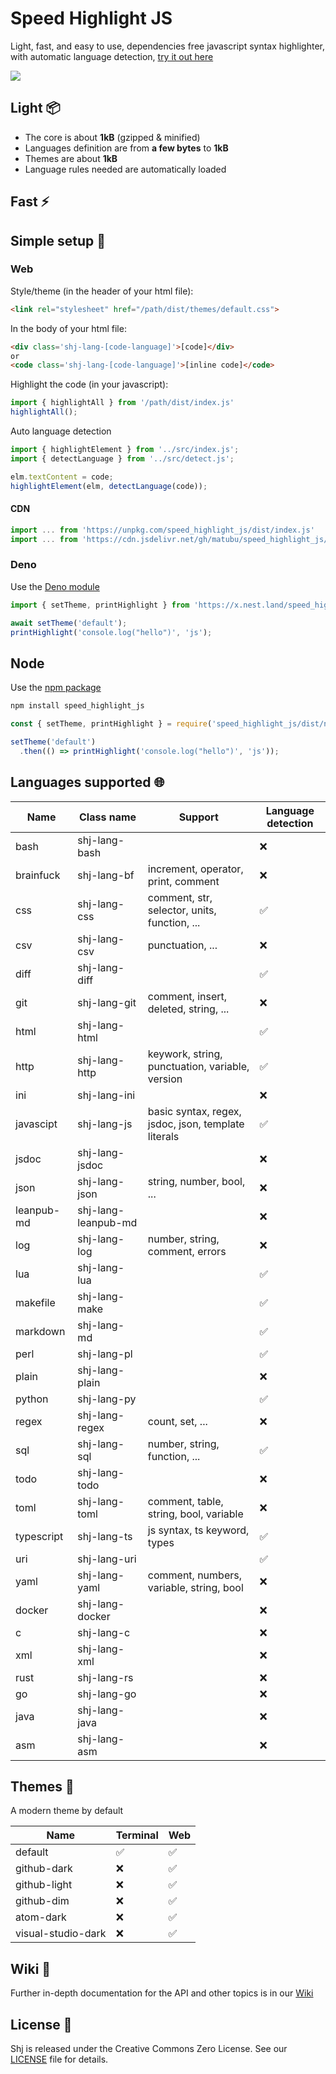 # Speed Highlight JS

Light, fast, and easy to use, dependencies free javascript syntax highlighter, with automatic language detection, [try it out here](https://speed-highlight.github.io/core/examples/)

![](https://github.com/speed-highlight/core/blob/main/assets/screenshot.png)

## Light 📦

 * The core is about **1kB** (gzipped & minified)
 * Languages definition are from **a few bytes** to **1kB**
 * Themes are about **1kB**
 * Language rules needed are automatically loaded

## Fast ⚡

## Simple setup 🚀

### Web

Style/theme (in the header of your html file):
```html
<link rel="stylesheet" href="/path/dist/themes/default.css">
```

In the body of your html file:
```html
<div class='shj-lang-[code-language]'>[code]</div>
or
<code class='shj-lang-[code-language]'>[inline code]</code>
```

Highlight the code (in your javascript):
```js
import { highlightAll } from '/path/dist/index.js'
highlightAll();
```

Auto language detection
```js
import { highlightElement } from '../src/index.js';
import { detectLanguage } from '../src/detect.js';

elm.textContent = code;
highlightElement(elm, detectLanguage(code));
```

#### CDN

```js
import ... from 'https://unpkg.com/speed_highlight_js/dist/index.js'
import ... from 'https://cdn.jsdelivr.net/gh/matubu/speed_highlight_js/dist/index.js'
```

### Deno

Use the [Deno module](https://deno.land/x/speed_highlight_js)

```js
import { setTheme, printHighlight } from 'https://x.nest.land/speed_highlight_js/dist/term.js';

await setTheme('default');
printHighlight('console.log("hello")', 'js');
```

## Node

Use the [npm package](https://www.npmjs.com/package/speed_highlight_js)

```bash
npm install speed_highlight_js
```

```js
const { setTheme, printHighlight } = require('speed_highlight_js/dist/node/term.js');

setTheme('default')
  .then(() => printHighlight('console.log("hello")', 'js'));
```

## Languages supported 🌐

| Name       | Class name          | Support                                             | Language detection |
| ---------- | ------------------- | --------------------------------------------------- | ------------------ |
| bash       | shj-lang-bash       |                                                     | ❌                 |
| brainfuck  | shj-lang-bf         | increment, operator, print, comment                 | ❌                 |
| css        | shj-lang-css        | comment, str, selector, units, function, ...        | ✅                 |
| csv        | shj-lang-csv        | punctuation, ...                                    | ❌                 |
| diff       | shj-lang-diff       |                                                     | ✅                 |
| git        | shj-lang-git        | comment, insert, deleted, string, ...               | ❌                 |
| html       | shj-lang-html       |                                                     | ✅                 |
| http       | shj-lang-http       | keywork, string, punctuation, variable, version     | ✅                 |
| ini        | shj-lang-ini        |                                                     | ❌                 |
| javascipt  | shj-lang-js         | basic syntax, regex, jsdoc, json, template literals | ✅                 |
| jsdoc      | shj-lang-jsdoc      |                                                     | ❌                 |
| json       | shj-lang-json       | string, number, bool, ...                           | ❌                 |
| leanpub-md | shj-lang-leanpub-md |                                                     | ❌                 |
| log        | shj-lang-log        | number, string, comment, errors                     | ❌                 |
| lua        | shj-lang-lua        |                                                     | ✅                 |
| makefile   | shj-lang-make       |                                                     | ✅                 |
| markdown   | shj-lang-md         |                                                     | ✅                 |
| perl       | shj-lang-pl         |                                                     | ✅                 |
| plain      | shj-lang-plain      |                                                     | ❌                 |
| python     | shj-lang-py         |                                                     | ✅                 |
| regex      | shj-lang-regex      | count, set, ...                                     | ❌                 |
| sql        | shj-lang-sql        | number, string, function, ...                       | ✅                 |
| todo       | shj-lang-todo       |                                                     | ❌                 |
| toml       | shj-lang-toml       | comment, table, string, bool, variable              | ❌                 |
| typescript | shj-lang-ts         | js syntax, ts keyword, types                        | ✅                 |
| uri        | shj-lang-uri        |                                                     | ✅                 |
| yaml       | shj-lang-yaml       | comment, numbers, variable, string, bool            | ❌                 |
| docker     | shj-lang-docker     |                                                     | ❌                 |
| c          | shj-lang-c          |                                                     | ❌                 |
| xml        | shj-lang-xml        |                                                     | ❌                 |
| rust       | shj-lang-rs         |                                                     | ❌                 |
| go         | shj-lang-go         |                                                     | ❌                 |
| java       | shj-lang-java       |                                                     | ❌                 |
| asm        | shj-lang-asm        |                                                     | ❌                 |

## Themes 🌈

A modern theme by default

| Name                | Terminal | Web |
| ------------------- | -------- | --- |
| default             | ✅       | ✅  |
| github-dark         | ❌       | ✅  |
| github-light        | ❌       | ✅  |
| github-dim          | ❌       | ✅  |
| atom-dark           | ❌       | ✅  |
| visual-studio-dark  | ❌       | ✅  |

## Wiki 👀

Further in-depth documentation for the API and other topics is in our [Wiki](https://github.com/speed-highlight/core/wiki)

## License 📃

Shj is released under the Creative Commons Zero License. See our [LICENSE](https://github.com/speed-highlight/core/blob/main/LICENSE) file for details.
